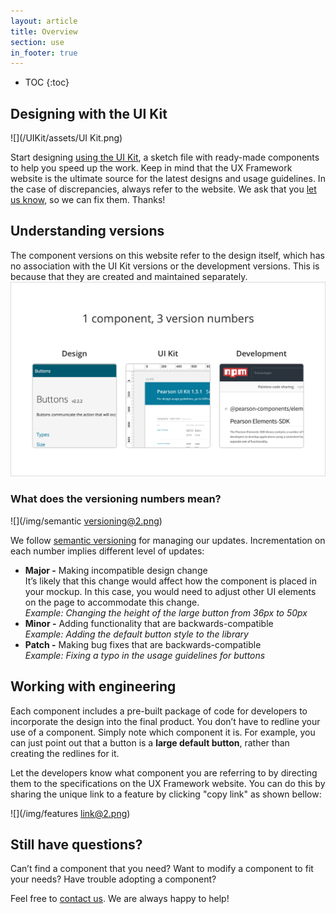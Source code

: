 ```yaml
---
layout: article
title: Overview
section: use
in_footer: true
---
```



* TOC
{:toc}

## Designing with the UI Kit

![](/UIKit/assets/UI Kit.png)

Start designing [using the UI Kit]({{site.baseurl}}/UIKit), a sketch file with ready-made components to help you speed up the work. Keep in mind that the UX Framework website is the ultimate source for the latest designs and usage guidelines. In the case of discrepancies, always refer to the website. We ask that you [let us know]({{site.baseurl}}/contact), so we can fix them. Thanks!



## Understanding versions

The component versions on this website refer to the design itself, which has no association with the UI Kit versions or the development versions. This is because that they are created and maintained separately.
![](/img/component_versions@2.png)

### What does the versioning numbers mean?

![](/img/semantic versioning@2.png)

We follow [semantic versioning](https://semver.org/) for managing our updates. Incrementation on each number implies different level of updates:

* __Major -__ Making incompatible design change  
   It’s likely that this change would affect how the component is placed in your mockup. In this case, you would need to adjust other UI elements on the page to accommodate this change.  
   _Example: Changing the height of the large button from 36px to 50px_
* __Minor -__ Adding functionality that are backwards-compatible  
   _Example: Adding the default button style to the library_
* __Patch -__ Making bug fixes that are backwards-compatible  
   _Example: Fixing a typo in the usage guidelines for buttons_



## Working with engineering

Each component includes a pre-built package of code for developers to incorporate the design into the final product. You don’t have to redline your use of a component. Simply note which component it is. For example, you can just point out that a button is a **large default button**, rather than creating the redlines for it.

Let the developers know what component you are referring to by directing them to the specifications on the UX Framework website. You can do this by sharing  the unique link to a feature by clicking "copy link" as shown bellow:

![](/img/features link@2.png)



## Still have questions?

Can’t find a component that you need? Want to modify a component to fit your needs? Have trouble adopting a component?

Feel free to [contact us]({{site.baseurl}}/contact). We are always happy to help!
